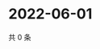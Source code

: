 # 2022-06-01

共 0 条

<!-- BEGIN WEIBO -->
<!-- 最后更新时间 Wed Jun 01 2022 15:15:22 GMT+0800 (China Standard Time) -->

<!-- END WEIBO -->

